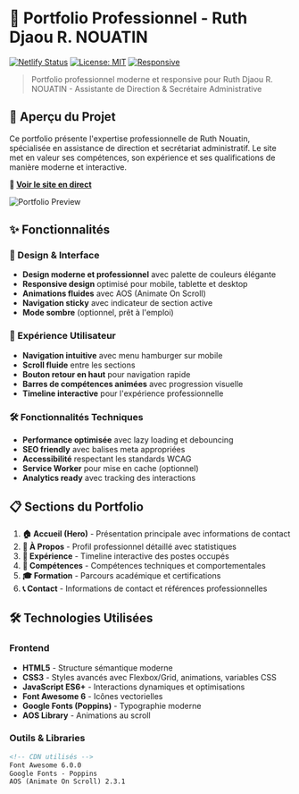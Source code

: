 # 🌟 Portfolio Professionnel - Ruth Djaou R. NOUATIN

[![Netlify Status](https://api.netlify.com/api/v1/badges/your-site-id/deploy-status)](https://app.netlify.com/sites/ruth-nouatin-portfolio/deploys)
[![License: MIT](https://img.shields.io/badge/License-MIT-blue.svg)](https://opensource.org/licenses/MIT)
[![Responsive](https://img.shields.io/badge/Responsive-Yes-green.svg)](https://ruth-nouatin-portfolio.netlify.app)

> Portfolio professionnel moderne et responsive pour Ruth Djaou R. NOUATIN - Assistante de Direction & Secrétaire Administrative

## 🚀 Aperçu du Projet

Ce portfolio présente l'expertise professionnelle de Ruth Nouatin, spécialisée en assistance de direction et secrétariat administratif. Le site met en valeur ses compétences, son expérience et ses qualifications de manière moderne et interactive.

**🔗 [Voir le site en direct](https://ruth-nouatin-portfolio.netlify.app)**

![Portfolio Preview](https://via.placeholder.com/800x400/2c3e50/ffffff?text=Portfolio+Ruth+Nouatin)

## ✨ Fonctionnalités

### 🎨 Design & Interface
- **Design moderne et professionnel** avec palette de couleurs élégante
- **Responsive design** optimisé pour mobile, tablette et desktop
- **Animations fluides** avec AOS (Animate On Scroll)
- **Navigation sticky** avec indicateur de section active
- **Mode sombre** (optionnel, prêt à l'emploi)

### 📱 Expérience Utilisateur
- **Navigation intuitive** avec menu hamburger sur mobile
- **Scroll fluide** entre les sections
- **Bouton retour en haut** pour navigation rapide
- **Barres de compétences animées** avec progression visuelle
- **Timeline interactive** pour l'expérience professionnelle

### 🛠️ Fonctionnalités Techniques
- **Performance optimisée** avec lazy loading et debouncing
- **SEO friendly** avec balises meta appropriées
- **Accessibilité** respectant les standards WCAG
- **Service Worker** pour mise en cache (optionnel)
- **Analytics ready** avec tracking des interactions

## 📋 Sections du Portfolio

1. **🏠 Accueil (Hero)** - Présentation principale avec informations de contact
2. **👤 À Propos** - Profil professionnel détaillé avec statistiques
3. **💼 Expérience** - Timeline interactive des postes occupés
4. **🎯 Compétences** - Compétences techniques et comportementales
5. **🎓 Formation** - Parcours académique et certifications
6. **📞 Contact** - Informations de contact et références professionnelles

## 🛠️ Technologies Utilisées

### Frontend
- **HTML5** - Structure sémantique moderne
- **CSS3** - Styles avancés avec Flexbox/Grid, animations, variables CSS
- **JavaScript ES6+** - Interactions dynamiques et optimisations
- **Font Awesome 6** - Icônes vectorielles
- **Google Fonts (Poppins)** - Typographie moderne
- **AOS Library** - Animations au scroll

### Outils & Libraries
```html
<!-- CDN utilisés -->
Font Awesome 6.0.0
Google Fonts - Poppins
AOS (Animate On Scroll) 2.3.1
